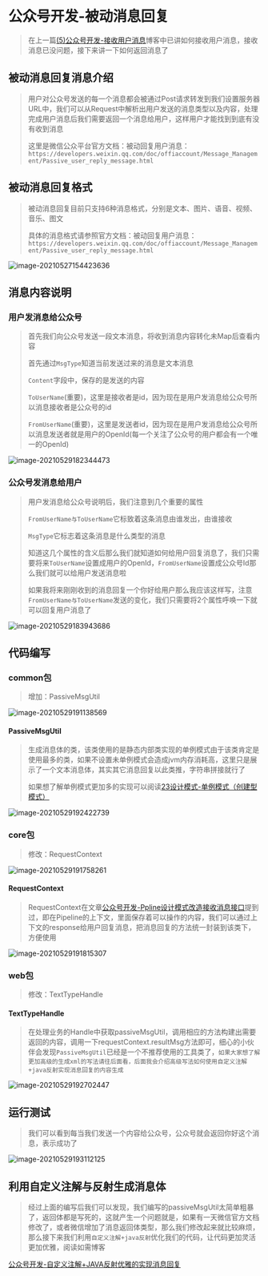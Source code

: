 # 公众号开发-被动消息回复

> 在上一篇[(5)公众号开发-接收用户消息]((5)公众号开发-接收用户消息.md)博客中已讲如何接收用户消息，接收消息已没问题，接下来讲一下如何返回消息了

## 被动消息回复消息介绍

> 用户对公众号发送的每一个消息都会被通过Post请求转发到我们设置服务器URL中，我们可以从Request中解析出用户发送的消息类型以及内容，处理完成用户消息后我们需要返回一个消息给用户，这样用户才能找到到底有没有收到消息
>
> 这里是微信公众平台官方文档：被动回复用户消息：`https://developers.weixin.qq.com/doc/offiaccount/Message_Management/Passive_user_reply_message.html`

## 被动消息回复格式

> 被动消息回复目前只支持6种消息格式，分别是文本、图片、语音、视频、音乐、图文
>
> 具体的消息格式请参照官方文档：被动回复用户消息：`https://developers.weixin.qq.com/doc/offiaccount/Message_Management/Passive_user_reply_message.html`

![image-20210527154423636](./images/image-20210527154423636.png)

## 消息内容说明

### 用户发消息给公众号

> 首先我们向公众号发送一段文本消息，将收到消息内容转化未Map后查看内容
>
> 首先通过`MsgType`知道当前发送过来的消息是文本消息
>
> `Content`字段中，保存的是发送的内容
>
> `ToUserName`(重要)，这里是接收者是id，因为现在是用户发消息给公众号所以消息接收者是公众号的id
>
> `FromUserName`(重要)，这里是发送者id，因为现在是用户发消息给公众号所以消息发送者就是用户的OpenId(每一个关注了公众号的用户都会有一个唯一的OpenId)

![image-20210529182344473](./images/image-20210529182344473.png)

### 公众号发消息给用户

> 用户发消息给公众号说明后，我们注意到几个重要的属性
>
> `FromUserName与ToUserName`它标致着这条消息由谁发出，由谁接收
>
> `MsgType`它标志着这条消息是什么类型的消息
>
> 知道这几个属性的含义后那么我们就知道如何给用户回复消息了，我们只需要将来`ToUserName`设置成用户的OpenId，`FromUserName`设置成公众号Id那么我们就可以给用户发送消息啦
>
> 如果我将来刚刚收到的消息回复一个你好给用户那么我应该这样写，注意`FromUserName与ToUserName`发送的变化，我们只需要将2个属性呼唤一下就可以回复用户消息了

![image-20210529183943686](./images/image-20210529183943686.png)

## 代码编写

### common包

> 增加：PassiveMsgUtil

![image-20210529191138569](./images/image-20210529191138569.png)

#### PassiveMsgUtil

> 生成消息体的类，该类使用的是静态内部类实现的单例模式由于该类肯定是使用最多的类，如果不设置未单例模式会造成jvm内存消耗高，这里只是展示了一个文本消息体，其实其它消息回复以此类推，字符串拼接就行了
>
> 如果想了解单例模式更加多的实现可以阅读[23设计模式-单例模式（创建型模式）](../设计模式专栏/23设计模式-单例模式(创建型模式).md)

![image-20210529192422739](./images/image-20210529192422739.png)

### core包

> 修改：RequestContext

![image-20210529191758261](./images/image-20210529191758261.png)

#### RequestContext

> RequestContext在文章[公众号开发-Ppline设计模式改造接收消息接口](公众号开发-pipline模式改造接收消息接口.md)提到过，即在Pipeline的上下文，里面保存着可以操作的内容，我们可以通过上下文的response给用户回复消息，把消息回复的方法统一封装到该类下，方便使用

![image-20210529191815307](./images/image-20210529191815307.png)

### web包

> 修改：TextTypeHandle

#### TextTypeHandle

> 在处理业务的Handle中获取passiveMsgUtil，调用相应的方法构建出需要返回的内容，调用一下requestContext.resultMsg方法即可，细心的小伙伴会发现`PassiveMsgUtil`已经是一个不推荐使用的工具类了，`如果大家想了解更加高级的生成xml的写法请往后面看，后面我会介绍高级写法如何使用自定义注解+java反射实现消息回复的内容生成`

![image-20210529192702447](./images/image-20210529192702447.png)

## 运行测试

> 我们可以看到每当我们发送一个内容给公众号，公众号就会返回你好这个消息，表示成功了

![image-20210529193112125](./images/image-20210529193112125.png)

## 利用自定义注解与反射生成消息体

> 经过上面的编写后我们可以发现，我们编写的passiveMsgUtil太简单粗暴了，返回体都是写死的，这就产生一个问题就是，如果有一天微信官方文档修改了，或者微信增加了消息返回体类型，那么我们修改起来就比较麻烦，那么接下来我们利用`自定义注解+java反射`优化我们的代码，让代码更加灵活更加优雅，阅读如需博客

[公众号开发-自定义注解+JAVA反射优雅的实现消息回复](公众号开发-自定义注解+JAVA反射优雅的实现消息回复.md)